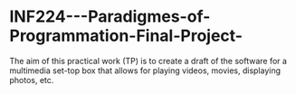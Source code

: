 # INF224---Paradigmes-of-Programmation-Final-Project-
The aim of this practical work (TP) is to create a draft of the software for a multimedia set-top box that allows for playing videos, movies, displaying photos, etc.
